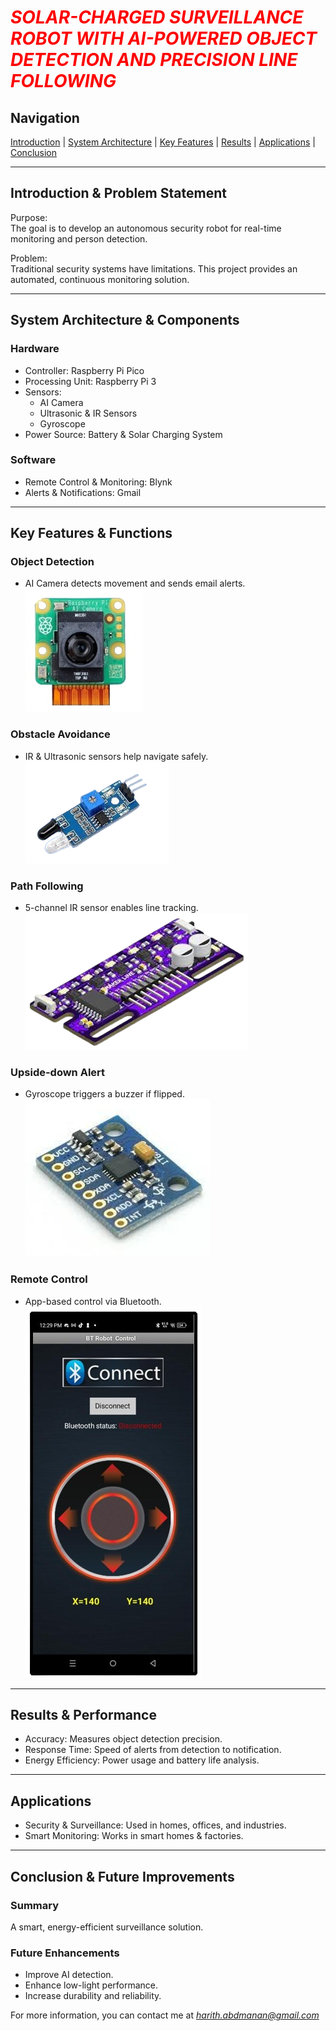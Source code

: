 # <span style="color:red;">*SOLAR-CHARGED SURVEILLANCE ROBOT WITH AI-POWERED OBJECT DETECTION AND PRECISION LINE FOLLOWING*</span>


## Navigation  
[Introduction](#introduction--problem-statement) | [System Architecture](#system-architecture--components) | [Key Features](#key-features--functions) | [Results](#results--performance) | [Applications](#applications) | [Conclusion](#conclusion--future-improvements)  

---

## Introduction & Problem Statement  

Purpose:  
The goal is to develop an autonomous security robot for real-time monitoring and person detection.  

Problem:  
Traditional security systems have limitations. This project provides an automated, continuous monitoring solution.  

---

## System Architecture & Components  

### Hardware  
- Controller: Raspberry Pi Pico  
- Processing Unit: Raspberry Pi 3  
- Sensors:  
  - AI Camera  
  - Ultrasonic & IR Sensors  
  - Gyroscope  
- Power Source: Battery & Solar Charging System  

### Software  
- Remote Control & Monitoring: Blynk  
- Alerts & Notifications: Gmail  

---

## Key Features & Functions  

### Object Detection  
- AI Camera detects movement and sends email alerts.  
![AI Camera](aicamera.jpg)  

### Obstacle Avoidance  
- IR & Ultrasonic sensors help navigate safely.  
![Obstacle Avoidance](IR.png)  

### Path Following  
- 5-channel IR sensor enables line tracking.  
![Path Following](line.png)  

### Upside-down Alert  
- Gyroscope triggers a buzzer if flipped.  
![Upside-down Alert](gyro.png)  

### Remote Control  
- App-based control via Bluetooth.  
![Remote Control](remote.png)  

---

## Results & Performance  

- Accuracy: Measures object detection precision.  
- Response Time: Speed of alerts from detection to notification.  
- Energy Efficiency: Power usage and battery life analysis.    

---

## Applications  

- Security & Surveillance: Used in homes, offices, and industries.  
- Smart Monitoring: Works in smart homes & factories.  

---

## Conclusion & Future Improvements  

### Summary  
A smart, energy-efficient surveillance solution.  

### Future Enhancements  
- Improve AI detection.  
- Enhance low-light performance.  
- Increase durability and reliability.


For more information, you can contact me at 
*[harith.abdmanan@gmail.com](mailto:harith.abdmanan@gmail.com)*

